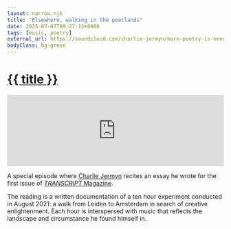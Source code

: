 ```yaml
---
layout: narrow.njk
title: "Elsewhere, walking in the peatlands"
date: 2025-07-07T09:27:13+0000
tags: [music, poetry]
external_url: https://soundcloud.com/charlie-jermyn/more-poetry-is-needed-elsewhere-walking-in-the-peatlands?in=charlie-jermyn/sets/more-poetry-is-needed
bodyClass: bg-green
---
```


<h1><a href="{{ external_url }}">{{ title }}</a></h1>

<iframe class="mt-7" width="100%" height="166" scrolling="no" frameborder="no" allow="autoplay" src="https://w.soundcloud.com/player/?url=https%3A//api.soundcloud.com/tracks/2017143169&color=%23646a46&auto_play=false&hide_related=false&show_comments=true&show_user=true&show_reposts=false&show_teaser=true"></iframe>

A special episode where [Charlie Jermyn](https://www.ciaolemagne.com/ "Charlie Jermyn") recites an essay he wrote for the first issue of [_TRANSCRIPT_ Magazine](http://transcriptmag.store/issue-one "TRANSCRIPT Magazine").

The reading is a written documentation of a ten hour experiment conducted in August 2021: a walk from Leiden to Amsterdam in search of creative enlightenment. Each hour is interspersed with music that reflects the landscape and circumstance he found himself in. 